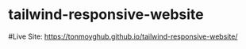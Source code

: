 # tailwind-responsive-website
#Live Site: https://tonmoyghub.github.io/tailwind-responsive-website/

